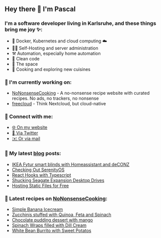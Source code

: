 ## Hey there 👋 I'm Pascal

### I'm a software developer living in Karlsruhe, and these things bring me joy ✨:

- 🚢 Docker, Kubernetes and cloud computing ☁️
- 👨‍💻 Self-Hosting and server administration
- ⚒️ Automation, especially home automation
- 🧽 Clean code
- 🚀 The space
- 🍳 Cooking and exploring new cuisines

### 💪 I'm currently working on:

- [NoNonsenseCooking][nncgh] - A no-nonsense recipe website with curated recipes. No ads, no trackers, no nonsense
- [freecloud][fc] - Think Nextcloud, but cloud-native

### 💬 Connect with me:

- [🌐 On my website][website]
- [🐣 Via Twitter][twitter]
- [✉️ Or via mail][mail]

### 📕 My latest [blog][website] posts:

<!-- BLOG_POSTS:START -->
- [IKEA Fytur smart blinds with Homeassistant and deCONZ](https://riesinger.dev/posts/ikea-fyrtur-homassistant-deconz/)
- [Checking Out SerenityOS](https://riesinger.dev/posts/checking-out-serenity-os/)
- [React Hooks with Typescript](https://riesinger.dev/posts/react-hooks-typescript/)
- [Shucking Seagate Expansion Desktop Drives](https://riesinger.dev/posts/shucking-seagate-expansion-desktop-drives/)
- [Hosting Static Files for Free](https://riesinger.dev/posts/hosting-static-files-for-free/)
<!-- BLOG_POSTS:END -->

### 🍔 Latest recipes on [NoNonsenseCooking][nnc]:

<!-- RECIPES:START -->
- [Simple Banana Icecream](https://nononsense.cooking/en-US/r/9ZHh13BR6p/simple-banana-icecream)
- [Zucchinis stuffed with Quinoa, Feta and Spinach](https://nononsense.cooking/en-US/r/9htxuuEEZ5/zucchinis-stuffed-with-quinoa-feta-and-spinach)
- [Chocolate pudding dessert with mango](https://nononsense.cooking/en-US/r/CsAUM3IwIN/chocolate-pudding-dessert-with-mango)
- [Spinach Wraps filled with Dill Cream](https://nononsense.cooking/en-US/r/KUvCHXi5t8/spinach-wraps-filled-with-dill-cream)
- [White Bean Burrito with Sweet Potatos](https://nononsense.cooking/en-US/r/LXLS2EDaml/white-bean-burrito-with-sweet-potatos)
<!-- RECIPES:END -->

[website]: https://riesinger.dev
[twitter]: https://twitter.com/pascalriesinger
[mail]: mailto:mail@pascal-riesinger.de
[nnc]: https://nononsense.cooking
[nncgh]: https://github.com/riesinger/nononsensecooking
[fc]: https://github.com/freecloudio
